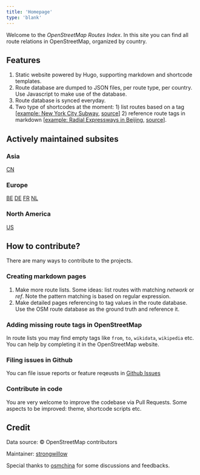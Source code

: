 ```yaml
---
title: 'Homepage'
type: 'blank'
---
```


Welcome to the *OpenStreetMap Routes Index*. In this site you can find all
route relations in OpenStreetMap, organized by country.

## Features

1. Static website powered by Hugo, supporting markdown and shortcode templates.
2. Route database are dumped to JSON files, per route type, per
   country. Use Javascript to make use of the database.
3. Route database is synced everyday.
4. Two type of shortcodes at the moment: 1) list routes based on a tag
   [[example: New York City Subway](us/subway/newyork/),
   [source](https://github.com/tracestrack/osm-routes-index/blob/main/content/US/subway/newyork.md?plain=1)]
   2) reference route tags in markdown [[example: Radial Expressways in Beijing](cn/road/国家高速公路分类汇总/首都放射/), [source](https://github.com/tracestrack/osm-routes-index/blob/main/content/CN/road/国家高速公路分类汇总/首都放射.md?plain=1)].

## Actively maintained subsites

### Asia

[CN](cn)

### Europe

[BE](be) [DE](de)  [FR](fr)  [NL](nl)

### North America

[US](us)

## How to contribute?

There are many ways to contribute to the projects.

### Creating markdown pages

1. Make more route lists. Some ideas: list routes with
  matching *network* or *ref*. Note the pattern matching is based on regular
  expression.
2. Make detailed pages referencing to tag values in the route database. Use the
   OSM route database as the ground truth and reference it.

### Adding missing route tags in OpenStreetMap

In route lists you may find empty tags like `from`, `to`, `wikidata`,
`wikipedia` etc. You can help by completing it in the OpenStreetMap website.

### Filing issues in Github

You can file issue reports or feature reqeusts in [Github Issues](https://github.com/tracestrack/osm-routes-index/issues)

### Contribute in code

You are very welcome to improve the codebase via Pull Requests. Some aspects to
be improved: theme, shortcode scripts etc.

## Credit

Data source: © OpenStreetMap contributors

Maintainer: [strongwillow](https://github.com/strongwillow)

Special thanks to [osmchina](https://osmchina.org) for some discussions and feedbacks.
